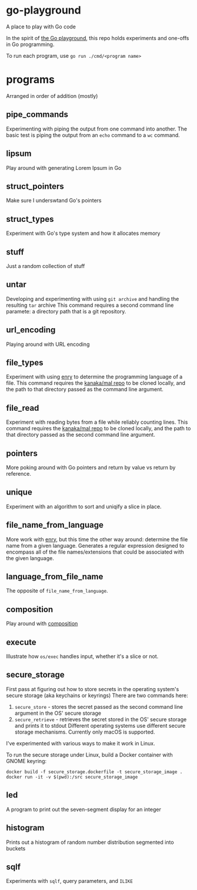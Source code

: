 # go-playground
A place to play with Go code

In the spirit of [the Go playground](https://go.dev/play/), this repo holds experiments and one-offs in Go programming.

To run each program, use `go run ./cmd/<program name>`

# programs
Arranged in order of addition (mostly)

## pipe_commands
Experimenting with piping the output from one command into another.
The basic test is piping the output from an `echo` command to a `wc` command.

## lipsum
Play around with generating Lorem Ipsum in Go

## struct_pointers
Make sure I underswtand Go's pointers

## struct_types
Experiment with Go's type system and how it allocates memory

## stuff
Just a random collection of stuff

## untar
Developing and experimenting with using `git archive` and handling the resulting `tar` archive
This command requires a second command line paramete: a directory path that is a git repository.

## url_encoding
Playing around with URL encoding

## file_types
Experiment with using [enry](https://github.com/go-enry/go-enry) to determine the programming language of a file.
This command requires the [kanaka/mal repo](https://github.com/kanaka/mal) to be cloned locally, and the path to that directory passed as the command line argument.

## file_read
Experiment with reading bytes from a file while reliably counting lines.
This command requires the [kanaka/mal repo](https://github.com/kanaka/mal) to be cloned locally, and the path to that directory passed as the second command line argument.

## pointers
More poking around with Go pointers and return by value vs return by reference.

## unique
Experiment with an algorithm to sort and uniqify a slice in place.

## file_name_from_language
More work with [enry](https://github.com/go-enry/go-enry), but this time the other way around: determine the file name from a given language. Generates a regular expression designed to encompass all of the file names/extensions that could be associated with the given language.

## language_from_file_name
The opposite of `file_name_from_language`.

## composition
Play around with [composition](https://www.codecademy.com/resources/docs/go/composition)

## execute
Illustrate how `os/exec` handles input, whether it's a slice or not.

## secure_storage
First pass at figuring out how to store secrets in the operating system's secure storage (aka keychains or keyrings)
There are two commands here:
1. `secure_store` - stores the secret passed as the second command line argument in the OS' secure storage
2. `secure_retrieve` - retrieves the secret stored in the OS' secure storage and prints it to stdout
Different operating systems use different secure storage mechanisms. Currently only macOS is supported.

I've experimented with various ways to make it work in Linux.

To run the secure storage under Linux, build a Docker container with GNOME keyring:
```
docker build -f secure_storage.dockerfile -t secure_storage_image .
docker run -it -v $(pwd):/src secure_storage_image
```

## led
A program to print out the seven-segment display for an integer

## histogram
Prints out a histogram of random number distribution segmented into buckets

## sqlf
Experiments with `sqlf`, query parameters, and `ILIKE`